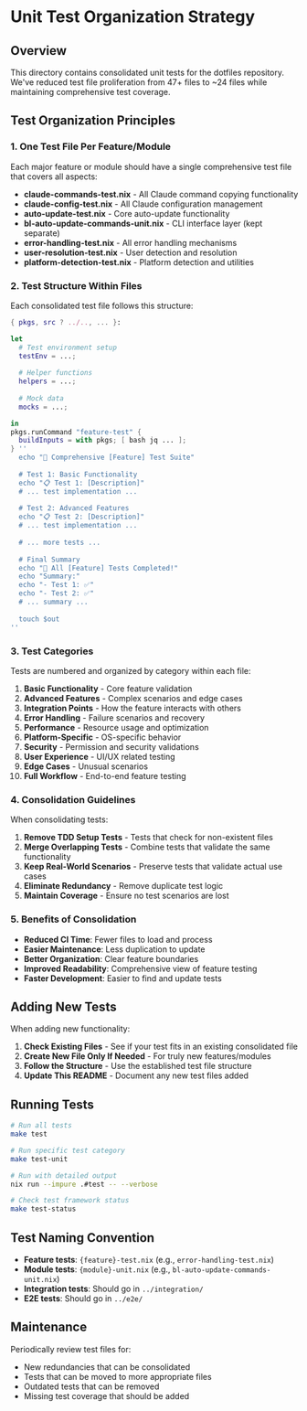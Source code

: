 # Unit Test Organization Strategy

## Overview

This directory contains consolidated unit tests for the dotfiles repository. We've reduced test file proliferation from 47+ files to ~24 files while maintaining comprehensive test coverage.

## Test Organization Principles

### 1. One Test File Per Feature/Module

Each major feature or module should have a single comprehensive test file that covers all aspects:

- **claude-commands-test.nix** - All Claude command copying functionality
- **claude-config-test.nix** - All Claude configuration management
- **auto-update-test.nix** - Core auto-update functionality
- **bl-auto-update-commands-unit.nix** - CLI interface layer (kept separate)
- **error-handling-test.nix** - All error handling mechanisms
- **user-resolution-test.nix** - User detection and resolution
- **platform-detection-test.nix** - Platform detection and utilities

### 2. Test Structure Within Files

Each consolidated test file follows this structure:

```nix
{ pkgs, src ? ../.., ... }:

let
  # Test environment setup
  testEnv = ...;
  
  # Helper functions
  helpers = ...;
  
  # Mock data
  mocks = ...;

in
pkgs.runCommand "feature-test" {
  buildInputs = with pkgs; [ bash jq ... ];
} ''
  echo "🧪 Comprehensive [Feature] Test Suite"
  
  # Test 1: Basic Functionality
  echo "📋 Test 1: [Description]"
  # ... test implementation ...
  
  # Test 2: Advanced Features
  echo "📋 Test 2: [Description]"
  # ... test implementation ...
  
  # ... more tests ...
  
  # Final Summary
  echo "🎉 All [Feature] Tests Completed!"
  echo "Summary:"
  echo "- Test 1: ✅"
  echo "- Test 2: ✅"
  # ... summary ...
  
  touch $out
''
```

### 3. Test Categories

Tests are numbered and organized by category within each file:

1. **Basic Functionality** - Core feature validation
2. **Advanced Features** - Complex scenarios and edge cases
3. **Integration Points** - How the feature interacts with others
4. **Error Handling** - Failure scenarios and recovery
5. **Performance** - Resource usage and optimization
6. **Platform-Specific** - OS-specific behavior
7. **Security** - Permission and security validations
8. **User Experience** - UI/UX related testing
9. **Edge Cases** - Unusual scenarios
10. **Full Workflow** - End-to-end feature testing

### 4. Consolidation Guidelines

When consolidating tests:

1. **Remove TDD Setup Tests** - Tests that check for non-existent files
2. **Merge Overlapping Tests** - Combine tests that validate the same functionality
3. **Keep Real-World Scenarios** - Preserve tests that validate actual use cases
4. **Eliminate Redundancy** - Remove duplicate test logic
5. **Maintain Coverage** - Ensure no test scenarios are lost

### 5. Benefits of Consolidation

- **Reduced CI Time**: Fewer files to load and process
- **Easier Maintenance**: Less duplication to update
- **Better Organization**: Clear feature boundaries
- **Improved Readability**: Comprehensive view of feature testing
- **Faster Development**: Easier to find and update tests

## Adding New Tests

When adding new functionality:

1. **Check Existing Files** - See if your test fits in an existing consolidated file
2. **Create New File Only If Needed** - For truly new features/modules
3. **Follow the Structure** - Use the established test file structure
4. **Update This README** - Document any new test files added

## Running Tests

```bash
# Run all tests
make test

# Run specific test category
make test-unit

# Run with detailed output
nix run --impure .#test -- --verbose

# Check test framework status
make test-status
```

## Test Naming Convention

- **Feature tests**: `{feature}-test.nix` (e.g., `error-handling-test.nix`)
- **Module tests**: `{module}-unit.nix` (e.g., `bl-auto-update-commands-unit.nix`)
- **Integration tests**: Should go in `../integration/`
- **E2E tests**: Should go in `../e2e/`

## Maintenance

Periodically review test files for:
- New redundancies that can be consolidated
- Tests that can be moved to more appropriate files
- Outdated tests that can be removed
- Missing test coverage that should be added